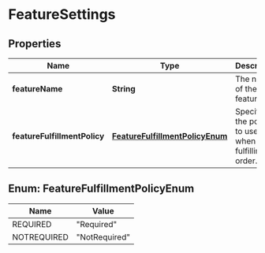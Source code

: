 # FeatureSettings

## Properties
Name | Type | Description | Notes
------------ | ------------- | ------------- | -------------
**featureName** | **String** | The name of the feature. |  [optional]
**featureFulfillmentPolicy** | [**FeatureFulfillmentPolicyEnum**](#FeatureFulfillmentPolicyEnum) | Specifies the policy to use when fulfilling an order. |  [optional]

<a name="FeatureFulfillmentPolicyEnum"></a>
## Enum: FeatureFulfillmentPolicyEnum
Name | Value
---- | -----
REQUIRED | &quot;Required&quot;
NOTREQUIRED | &quot;NotRequired&quot;
